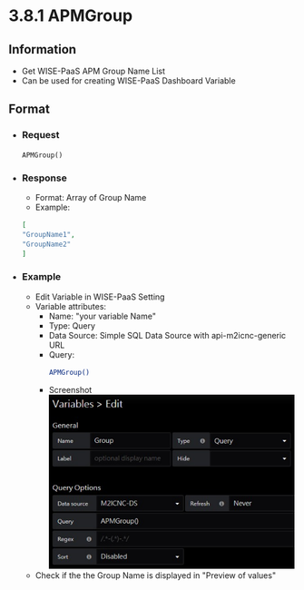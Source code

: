 # 3.8.1 APMGroup

## Information

* Get WISE-PaaS APM Group Name List
* Can be used for creating WISE-PaaS Dashboard Variable

## Format

* ### Request

  ```
  APMGroup()
  ```

* ### Response 
  * Format: Array of Group Name
  * Example:
  ```  json
  [
  "GroupName1", 
  "GroupName2"
  ]
  ```

* ### Example

  * Edit Variable in WISE-PaaS Setting     
  * Variable attributes:   
    * Name: "your variable Name"   
    * Type: Query   
    * Data Source: Simple SQL Data Source with api-m2icnc-generic URL   
    * Query:  
      ``` sh
      APMGroup()
      ```
    * Screenshot   
      ![](/images/3.8.1-APMGroup-setting.jpg)
  * Check if the the Group Name is displayed in "Preview of values"
